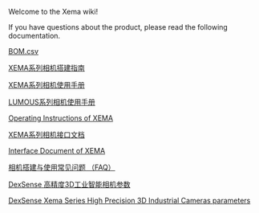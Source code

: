 Welcome to the Xema wiki!

If you have questions about the product, please read the following documentation.

[BOM.csv](https://github.com/Open3DV/Xema/wiki/BOM.csv)

[XEMA系列相机搭建指南](https://github.com/Open3DV/Xema/wiki/guidebook)

[XEMA系列相机使用手册](https://github.com/Open3DV/Xema/wiki/User-Manual_XEMA)

[LUMOUS系列相机使用手册](https://github.com/Open3DV/Xema/wiki/User-Manual_LUMOS)

[Operating Instructions of XEMA](https://github.com/Open3DV/Xema/wiki/Operating-Instructions-of-XEMA)

[XEMA系列相机接口文档](https://github.com/Open3DV/Xema/wiki/SDK)

[Interface Document of XEMA](https://github.com/Open3DV/Xema/wiki/Interface-Document-of-XEMA)

[相机搭建与使用常见问题 （FAQ）](https://github.com/Open3DV/Xema/wiki/FAQ)

[DexSense 高精度3D工业智能相机参数](https://github.com/Open3DV/Xema/wiki/DexSense)

[DexSense Xema Series High Precision 3D Industrial Cameras parameters](https://github.com/Open3DV/Xema/wiki/DexSense-Xema-Series-High-Precision-3D-Industrial-Cameras)